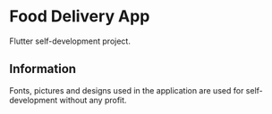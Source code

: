 # Food Delivery App

Flutter self-development project.

## Information

Fonts, pictures and designs used in the application are used for self-development without any profit.

